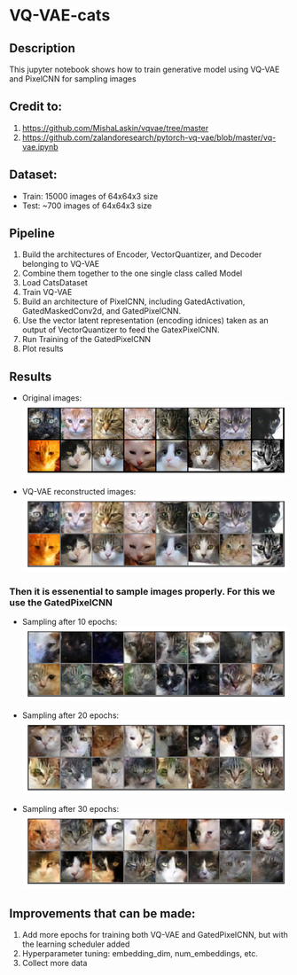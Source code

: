 # VQ-VAE-cats

## Description
This jupyter notebook shows how to train generative model using VQ-VAE and PixelCNN for sampling images

## Credit to:

1. https://github.com/MishaLaskin/vqvae/tree/master
2. https://github.com/zalandoresearch/pytorch-vq-vae/blob/master/vq-vae.ipynb

## Dataset: 
- Train: 15000 images of 64x64x3 size
- Test: ~700 images of 64x64x3 size

## Pipeline

1. Build the architectures of Encoder, VectorQuantizer, and Decoder belonging to VQ-VAE 
2. Combine them together to the one single class called Model
3. Load CatsDataset
4. Train VQ-VAE
5. Build an architecture of PixelCNN, including GatedActivation, GatedMaskedConv2d, and GatedPixelCNN. 
6. Use the vector latent representation (encoding idnices) taken as an output of VectorQuantizer to feed the GatexPixelCNN. 
7. Run Training of the GatedPixelCNN
8. Plot results

## Results

- Original images:  
![meow](https://github.com/misha8347/VQ-VAE-cats/blob/main/images/original_images.png?raw=True)

- VQ-VAE reconstructed images:  
![meow](https://github.com/misha8347/VQ-VAE-cats/blob/main/images/vq_vae_images.png?raw=True)


### Then it is essenential to sample images properly. For this we use the GatedPixelCNN

- Sampling after 10 epochs:  
![meow meow meow](https://github.com/misha8347/VQ-VAE-cats/blob/main/images/pixelcnn_10_epochs.png?raw=True)

- Sampling after 20 epochs:  
![meow meow](https://github.com/misha8347/VQ-VAE-cats/blob/main/images/pixelcnn_20_epochs.png?raw=True)

- Sampling after 30 epochs:  
![meow](https://github.com/misha8347/VQ-VAE-cats/blob/main/images/pixelcnn_30_epochs.png?raw=True)


## Improvements that can be made:

1. Add more epochs for training both VQ-VAE and GatedPixelCNN, but with the learning scheduler added
2. Hyperparameter tuning: embedding_dim, num_embeddings, etc. 
3. Collect more data




